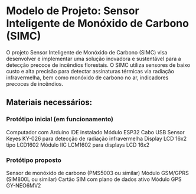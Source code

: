 # Modelo de Projeto: Sensor Inteligente de Monóxido de Carbono (SIMC)

O projeto Sensor Inteligente de Monóxido de Carbono (SIMC) visa desenvolver e implementar uma solução inovadora e sustentável para a detecção precoce de incêndios florestais. O SIMC utiliza sensores de baixo custo e alta precisão para detectar assinaturas térmicas via radiação infravermelha, bem como monóxido de carbono no ar, indicadores precoces de incêndios.

## Materiais necessários:

### Protótipo inicial (em funcionamento)
Computador com Arduino IDE instalado
Módulo ESP32
Cabo USB
Sensor Keyes KY-026 para detecção de radiação infravermelha
Display LCD 16x2 tipo LCD1602
Módulo IIC LCM1602 para displays LCD 16x2

### Protótipo proposto
Sensor de monóxido de carbono (PMS5003 ou similar)
Módulo GSM/GPRS (SIM800L ou similar)
Cartão SIM com plano de dados ativo
Módulo GPS GY-NEO6MV2
